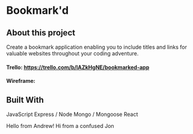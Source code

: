 # Bookmark'd

## About this project

Create a bookmark application enabling you to include titles and links for valuable websites throughout your coding adventure.

#### Trello: https://trello.com/b/lAZkHgNE/bookmarked-app

#### Wireframe:

## Built With

JavaScript
Express / Node
Mongo / Mongoose
React

Hello from Andrew!
Hi from a confused Jon
